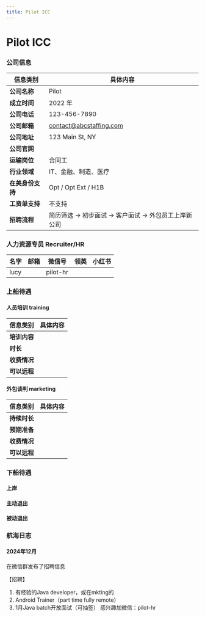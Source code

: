 ```yaml
---
title: Pilot ICC
---
```

# Pilot ICC

### 公司信息
| 信息类别     | 具体内容                           |
|----------|--------------------------------|
| **公司名称** | Pilot                          |
| **成立时间** | 2022 年                         |
| **公司电话** | 123-456-7890                   |
| **公司邮箱** | contact@abcstaffing.com        |
| **公司地址** | 123 Main St, NY                |
| **公司官网** |                                |
| **运输岗位** | 合同工                            |
| **行业领域** | IT、金融、制造、医疗                    |
| **在美身份支持** | Opt / Opt Ext / H1B            |
| **工资单支持** | 不支持                            |
| **招聘流程** | 简历筛选 → 初步面试 → 客户面试 → 外包员工上岸新公司 |

### 人力资源专员 Recruiter/HR


| **名字** | **邮箱** | **微信号** | **领英** | **小红书** |
|--------|--------|---------|--------|---------|
| lucy   |        |    pilot-hr     |        |         |

### 上船待遇

#### 人员培训 training

| 信息类别     | 具体内容 |
|----------|------|
| **培训内容** |      |
| **时长**   |      |
| **收费情况** |      |
| **可以远程** |      |

#### 外包谈判 marketing


| 信息类别     | 具体内容 |
|----------|------|
| **持续时长** |      |
| **预期准备** |      |
| **收费情况** |      |
| **可以远程** |      |

### 下船待遇

#### 上岸

#### 主动退出

#### 被动退出

### 航海日志

#### 2024年12月

在微信群发布了招聘信息

【招聘】
1. 有经验的Java developer，或在mkting的
2. Android Trainer（part time fully remote）
3. 1月Java batch开放面试（可抽签）
   感兴趣加微信：pilot-hr